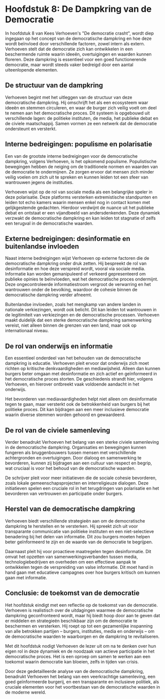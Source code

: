 # Hoofdstuk 8: De Dampkring van de Democratie

In hoofdstuk 8 van Kees Verhoeven's "De democratie crasht", wordt diep ingegaan op het concept van de democratische dampkring en hoe deze wordt beïnvloed door verschillende factoren, zowel intern als extern. Verhoeven stelt dat de democratie zich kan ontwikkelen in een beschermende ruimte waarin ideeën, overtuigingen en waarden kunnen floreren. Deze dampkring is essentieel voor een goed functionerende democratie, maar wordt steeds vaker bedreigd door een aantal uiteenlopende elementen.

## De structuur van de dampkring

Verhoeven begint met het uitleggen van de structuur van deze democratische dampkring. Hij omschrijft het als een ecosysteem waar ideeën en stemmen circuleren, en waar de burger zich veilig voelt om deel te nemen aan het democratische proces. Dit systeem is opgebouwd uit verschillende lagen: de politieke instituten, de media, het publieke debat en de civiele maatschappij. Samen vormen ze een netwerk dat de democratie ondersteunt en versterkt.

## Interne bedreigingen: populisme en polarisatie

Een van de grootste interne bedreigingen voor de democratische dampkring, volgens Verhoeven, is het opkomend populisme. Populistische bewegingen hebben de neiging om de traditionele normen en waarden van de democratie te ondermijnen. Ze zorgen ervoor dat mensen zich minder veilig voelen om zich uit te spreken en kunnen leiden tot een sfeer van wantrouwen jegens de instituties.

Verhoeven wijst op de rol van sociale media als een belangrijke speler in deze polarisatie. Deze platforms versterken extremistische standpunten en leiden tot echo kamers waarin mensen enkel nog in contact komen met gelijkgestemde gedachten. Hierdoor verdwijnt de nuance uit het publieke debat en ontstaat er een vijandbeeld van andersdenkenden. Deze dynamiek verzwakt de democratische dampkring en kan leiden tot stagnatie of zelfs een terugval in de democratische waarden.

## Externe bedreigingen: desinformatie en buitenlandse invloeden

Naast interne bedreigingen wijst Verhoeven op externe factoren die de democratische dampkring onder druk zetten. Hij bespreekt de rol van desinformatie en hoe deze verspreid wordt, vooral via sociale media. Informatie kan worden gemanipuleerd of verkeerd gepresenteerd om publieke opinies te beïnvloeden, wat het democratische proces ondermijnt. Deze ongecontroleerde informatiestroom vergroot de verwarring en het wantrouwen onder de bevolking, waardoor de cohesie binnen de democratische dampkring verder afneemt.

Buitenlandse invloeden, zoals het mengkamp van andere landen in nationale verkiezingen, wordt ook belicht. Dit kan leiden tot wantrouwen in de legitimiteit van verkiezingen en de democratische processen. Verhoeven maakt duidelijk dat een sterke democratische dampkring samenwerking vereist, niet alleen binnen de grenzen van een land, maar ook op internationaal niveau.

## De rol van onderwijs en informatie

Een essentieel onderdeel van het behouden van de democratische dampkring is educatie. Verhoeven pleit ervoor dat onderwijs zich moet richten op kritische denkvaardigheden en mediawijsheid. Alleen dan kunnen burgers beter omgaan met desinformatie en zich actief en geïnformeerd in het democratische proces storten. De geschiedenis strandt hier, volgens Verhoeven, en hierover ontbreekt vaak voldoende aandacht in het onderwijs.

Het bevorderen van mediavaardigheden helpt niet alleen om desinformatie tegen te gaan, maar versterkt ook de betrokkenheid van burgers bij het politieke proces. Dit kan bijdragen aan een meer inclusieve democratie waarin diverse stemmen worden gehoord en gewaardeerd.

## De rol van de civiele samenleving

Verder benadrukt Verhoeven het belang van een sterke civiele samenleving in de democratische dampkring. Organisaties en bewegingen kunnen fungeren als bruggenbouwers tussen mensen met verschillende achtergronden en overtuigingen. Door dialoog en samenwerking te bevorderen, kunnen zij bijdragen aan een cultuur van respect en begrip, wat cruciaal is voor het behoud van de democratische waarden.

De schrijver pleit voor meer initiatieven die de sociale cohesie bevorderen, zoals lokale gemeenschapsprojecten en interreligieuze dialogen. Deze initiatieven spelen een cruciale rol in het terugdringen van polarisatie en het bevorderen van vertrouwen en participatie onder burgers.

## Herstel van de democratische dampkring

Verhoeven biedt verschillende strategieën aan om de democratische dampkring te herstellen en te versterken. Hij spreekt zich uit voor transparante communicatie van politieke instituten en een niet-selectieve benadering bij het delen van informatie. Dit zou burgers moeten helpen beter geïnformeerd te zijn en de waarde van de democratie te begrijpen.

Daarnaast pleit hij voor proactieve maatregelen tegen desinformatie. Dit omvat het opzetten van samenwerkingsverbanden tussen media, technologiebedrijven en overheden om een effectieve aanpak te ontwikkelen tegen de verspreiding van valse informatie. Dit moet hand in hand gaan met educatieve campagnes over hoe burgers kritisch om kunnen gaan met informatie.

## Conclusie: de toekomst van de democratie

Het hoofdstuk eindigt met een reflectie op de toekomst van de democratie. Verhoeven is realistisch over de uitdagingen waarmee de democratische dampkring geconfronteerd wordt, maar hij biedt hoop door aan te geven dat er middelen en strategieën beschikbaar zijn om de democratie te beschermen en versterken. Hij roept op tot een gezamenlijke inspanning van alle betrokken partijen – burgers, instituties, media en onderwijs – om de democratische waarden te waarborgen en de dampkring te revitaliseren.

Met dit hoofdstuk nodigt Verhoeven de lezer uit om na te denken over hun eigen rol in deze dynamiek en de noodzaak van actieve participatie in het democratische proces. Het is een oproep om samen te werken aan een toekomst waarin democratie kan bloeien, zelfs in tijden van crisis.

Door deze gedetailleerde analyse van de democratische dampkring, benadrukt Verhoeven het belang van een veerkrachtige samenleving, een goed geïnformeerde burgerij, en een transparante en inclusieve politiek, als cruciale elementen voor het voortbestaan van de democratische waarden in de moderne wereld.
